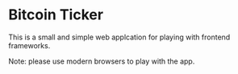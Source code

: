 # Bitcoin Ticker
This is a small and simple web applcation for playing with frontend frameworks.

Note: please use modern browsers to play with the app.
